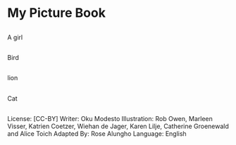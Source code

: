 # My Picture Book

##
A girl

##
Bird

##
lion

##
Cat

##
License: [CC-BY]
Writer: Oku Modesto
Illustration: Rob Owen, Marleen Visser, Katrien Coetzer, Wiehan de Jager, Karen Lilje, Catherine Groenewald and Alice Toich
Adapted By: Rose Alungho
Language: English
